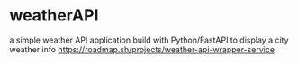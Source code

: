 # weatherAPI
a simple weather API application build with Python/FastAPI to display a city weather info
https://roadmap.sh/projects/weather-api-wrapper-service
